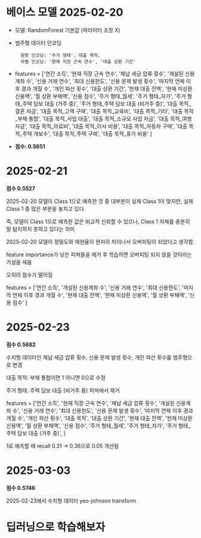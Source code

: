 # 베이스 모델 2025-02-20

- 모델: RandomForest 기본값 (파라미터 조정 X)

- 범주형 데이터 인코딩

        원핫 인코딩: '주거 형태', 대출 목적,
        라벨 인코딩: '현재 직장 근속 연수', '대출 상환 기간'

- features = ['연간 소득', '현재 직장 근속 연수', '체납 세금 압류 횟수', '개설된 신용계좌 수', '신용 거래 연수',
    '최대 신용한도', '신용 문제 발생 횟수', '마지막 연체 이후 경과 개월 수', '개인 파산 횟수', '대출 상환 기간',
    '현재 대출 잔액', '현재 미상환 신용액', '월 상환 부채액', '신용 점수', '주거 형태_월세',
    '주거 형태_자가', '주거 형태_주택 담보 대출 (거주 중)', '주거 형태_주택 담보 대출 (비거주 중)',
    '대출 목적_결혼 자금', '대출 목적_고액 구매', '대출 목적_교육비', '대출 목적_기타', '대출 목적_부채 통합',
    '대출 목적_사업 대출', '대출 목적_소규모 사업 자금', '대출 목적_여행 자금', '대출 목적_의료비',
    '대출 목적_이사 비용', '대출 목적_자동차 구매', '대출 목적_주택 개보수', '대출 목적_주택 구매',
    '대출 목적_휴가 비용'
]

- **점수: 0.5651**

# 2025-02-21

**점수 0.5527**

2025-02-20 모델이 Class 1으로 예측한 것 중 대부분이 실제 Class 1이 맞지만, 실제 Class 1 중 많은 부분을 놓치고 있다.

즉, 모델이 Class 1으로 예측한 값은 비교적 신뢰할 수 있으나, Class 1 자체를 충분히 잘 탐지하지 못하고 있다는 의미

2025-02-20 모델이 정밀도와 재현율이 현저히 차이나서 오버피팅이 되었다고 생각함.

feature importance가 낮은 피쳐들을 제거 후 학습하면 오버피팅 되지 않을 것이라는 가설을 세움

오히려 점수가 떨어짐

features = ['연간 소득', '개설된 신용계좌 수', '신용 거래 연수',
    '최대 신용한도', '마지막 연체 이후 경과 개월 수',
    '현재 대출 잔액', '현재 미상환 신용액', '월 상환 부채액', '신용 점수'
]

# 2025-02-23
**점수 0.5682**

수치형 데이터인 체납 세금 압류 횟수, 신용 문제 발생 횟수, 개인 파산 횟수를 범주형으로 변경

대출 목적: 부채 통합이면 1 아니면 0으로 수정

주거 형태: 주택 담보 대출 (비거주 중) 피쳐에서 제거

features = ['연간 소득', '현재 직장 근속 연수', '체납 세금 압류 횟수', '개설된 신용계좌 수', '신용 거래 연수',
    '최대 신용한도', '신용 문제 발생 횟수', '마지막 연체 이후 경과 개월 수', '개인 파산 횟수', '대출 목적',
    '대출 상환 기간', '현재 대출 잔액', '현재 미상환 신용액', '월 상환 부채액', '신용 점수',
    '주거 형태_월세', '주거 형태_자가', '주거 형태_주택 담보 대출 (거주 중)',
]

1로 예측할 때 recall 0.31 -> 0.36으로 0.05 개선됨

# 2025-03-03
**점수 0.5746**

2025-02-23에서 수치형 데이터 yeo-johnson transform

# 딥러닝으로 학습해보자
